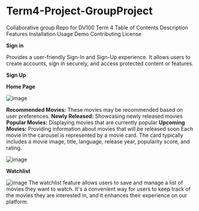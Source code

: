 # Term4-Project-GroupProject
Collaborative group Repo for DV100 Term 4
Table of Contents
Description
Features
Installation
Usage
Demo
Contributing
License

**Sign in** 

Provides a user-friendly Sign-In and Sign-Up experience. It allows users to create accounts, sign in securely, and access protected content or features.


**Sign Up**



**Home Page**

![image](https://github.com/Mwape-Kurete/Term4-Project-GroupProject/assets/125281158/20d8c355-3a88-4bf5-93e9-3385ba155650)

**Recommended Movies:** These movies may be recommended based on user preferences.
**Newly Released:** Showcasing newly released movies
**Popular Movies:** Displaying movies that are currently popular
**Upcoming Movies:** Providing information about movies that will be released soon
Each movie in the carousel is represented by a movie card.
The card typically includes a movie image, title, language, release year, popularity score, and rating.

![image](https://github.com/Mwape-Kurete/Term4-Project-GroupProject/assets/125281158/f262bf46-8b44-4e6a-bfd0-3f45bb403e48)




**Watchlist**

![image](https://github.com/Mwape-Kurete/Term4-Project-GroupProject/assets/125281158/2cf2f2cf-9a2e-49eb-979c-027830d09c5f)
The watchlist feature allows users to save and manage a list of movies they want to watch. It's a convenient way for users to keep track of the movies they are interested in, and it enhances their experience on our platform.

